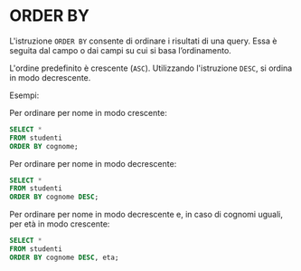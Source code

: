 # ORDER BY

L'istruzione `ORDER BY` consente di ordinare i risultati di una query. Essa è seguita dal campo o dai campi su cui si basa l’ordinamento.

L'ordine predefinito è crescente (`ASC`). Utilizzando l'istruzione `DESC`, si ordina in modo decrescente.

Esempi:

Per ordinare per nome in modo crescente:

```sql
SELECT *
FROM studenti
ORDER BY cognome;
```

Per ordinare per nome in modo decrescente:

```sql
SELECT *
FROM studenti
ORDER BY cognome DESC;
```

Per ordinare per nome in modo decrescente e, in caso di cognomi uguali, per età in modo crescente:

```sql
SELECT *
FROM studenti
ORDER BY cognome DESC, eta;
```
